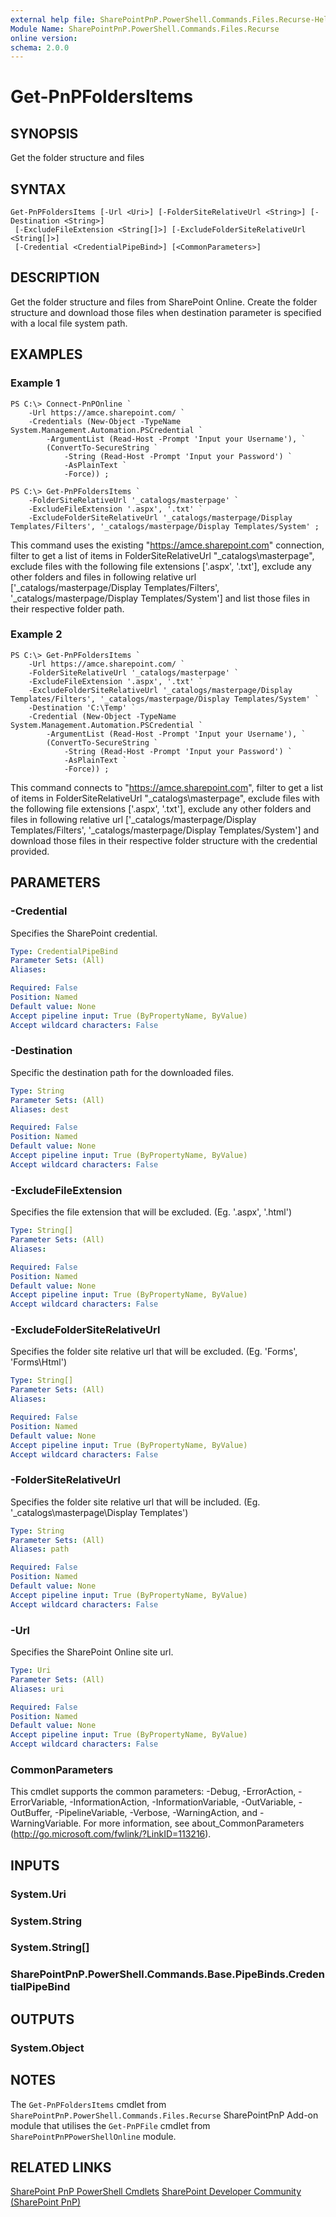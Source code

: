 ```yaml
---
external help file: SharePointPnP.PowerShell.Commands.Files.Recurse-Help.xml
Module Name: SharePointPnP.PowerShell.Commands.Files.Recurse
online version:
schema: 2.0.0
---
```


# Get-PnPFoldersItems

## SYNOPSIS
Get the folder structure and files

## SYNTAX

```
Get-PnPFoldersItems [-Url <Uri>] [-FolderSiteRelativeUrl <String>] [-Destination <String>]
 [-ExcludeFileExtension <String[]>] [-ExcludeFolderSiteRelativeUrl <String[]>]
 [-Credential <CredentialPipeBind>] [<CommonParameters>]
```

## DESCRIPTION
Get the folder structure and files from SharePoint Online.
Create the folder structure and download those files when destination parameter is specified with a local file system path.

## EXAMPLES

### Example 1
```
PS C:\> Connect-PnPOnline `
    -Url https://amce.sharepoint.com/ `
    -Credentials (New-Object -TypeName System.Management.Automation.PSCredential `
        -ArgumentList (Read-Host -Prompt 'Input your Username'), `
        (ConvertTo-SecureString `
            -String (Read-Host -Prompt 'Input your Password') `
            -AsPlainText `
            -Force)) ;

PS C:\> Get-PnPFoldersItems `
    -FolderSiteRelativeUrl '_catalogs/masterpage' `
    -ExcludeFileExtension '.aspx', '.txt' `
    -ExcludeFolderSiteRelativeUrl '_catalogs/masterpage/Display Templates/Filters', '_catalogs/masterpage/Display Templates/System' ;
```

This command uses the existing "https://amce.sharepoint.com" connection, filter to get a list of items in FolderSiteRelativeUrl "_catalogs\masterpage", exclude files with the following file extensions \['.aspx', '.txt'\], exclude any other folders and files in following relative url \['_catalogs/masterpage/Display Templates/Filters', '_catalogs/masterpage/Display Templates/System'\] and list those files in their respective folder path.

### Example 2
```
PS C:\> Get-PnPFoldersItems `
    -Url https://amce.sharepoint.com/ `
    -FolderSiteRelativeUrl '_catalogs/masterpage' `
    -ExcludeFileExtension '.aspx', '.txt' `
    -ExcludeFolderSiteRelativeUrl '_catalogs/masterpage/Display Templates/Filters', '_catalogs/masterpage/Display Templates/System' `
    -Destination 'C:\Temp' `
    -Credential (New-Object -TypeName System.Management.Automation.PSCredential `
        -ArgumentList (Read-Host -Prompt 'Input your Username'), `
        (ConvertTo-SecureString `
            -String (Read-Host -Prompt 'Input your Password') `
            -AsPlainText `
            -Force)) ;
```

This command connects to "https://amce.sharepoint.com", filter to get a list of items in FolderSiteRelativeUrl "_catalogs\masterpage", exclude files with the following file extensions \['.aspx', '.txt'\], exclude any other folders and files in following relative url \['_catalogs/masterpage/Display Templates/Filters', '_catalogs/masterpage/Display Templates/System'\] and download those files in their respective folder structure with the credential provided.

## PARAMETERS

### -Credential
Specifies the SharePoint credential.

```yaml
Type: CredentialPipeBind
Parameter Sets: (All)
Aliases:

Required: False
Position: Named
Default value: None
Accept pipeline input: True (ByPropertyName, ByValue)
Accept wildcard characters: False
```

### -Destination
Specific the destination path for the downloaded files.

```yaml
Type: String
Parameter Sets: (All)
Aliases: dest

Required: False
Position: Named
Default value: None
Accept pipeline input: True (ByPropertyName, ByValue)
Accept wildcard characters: False
```

### -ExcludeFileExtension
Specifies the file extension that will be excluded. (Eg. '.aspx', '.html')

```yaml
Type: String[]
Parameter Sets: (All)
Aliases:

Required: False
Position: Named
Default value: None
Accept pipeline input: True (ByPropertyName, ByValue)
Accept wildcard characters: False
```

### -ExcludeFolderSiteRelativeUrl
Specifies the folder site relative url that will be excluded. (Eg. 'Forms', 'Forms\Html')

```yaml
Type: String[]
Parameter Sets: (All)
Aliases:

Required: False
Position: Named
Default value: None
Accept pipeline input: True (ByPropertyName, ByValue)
Accept wildcard characters: False
```

### -FolderSiteRelativeUrl
Specifies the folder site relative url that will be included. (Eg. '_catalogs\masterpage\Display Templates')

```yaml
Type: String
Parameter Sets: (All)
Aliases: path

Required: False
Position: Named
Default value: None
Accept pipeline input: True (ByPropertyName, ByValue)
Accept wildcard characters: False
```

### -Url
Specifies the SharePoint Online site url.

```yaml
Type: Uri
Parameter Sets: (All)
Aliases: uri

Required: False
Position: Named
Default value: None
Accept pipeline input: True (ByPropertyName, ByValue)
Accept wildcard characters: False
```

### CommonParameters
This cmdlet supports the common parameters: -Debug, -ErrorAction, -ErrorVariable, -InformationAction, -InformationVariable, -OutVariable, -OutBuffer, -PipelineVariable, -Verbose, -WarningAction, and -WarningVariable.
For more information, see about_CommonParameters (http://go.microsoft.com/fwlink/?LinkID=113216).

## INPUTS

### System.Uri

### System.String

### System.String[]

### SharePointPnP.PowerShell.Commands.Base.PipeBinds.CredentialPipeBind


## OUTPUTS

### System.Object

## NOTES
The `Get-PnPFoldersItems` cmdlet from `SharePointPnP.PowerShell.Commands.Files.Recurse` SharePointPnP Add-on module that utilises the `Get-PnPFile` cmdlet from `SharePointPnPPowerShellOnline` module.

## RELATED LINKS
[SharePoint PnP PowerShell Cmdlets](https://github.com/SharePoint/PnP-PowerShell)
[SharePoint Developer Community (SharePoint PnP)](https://docs.microsoft.com/en-us/sharepoint/dev/community/community)
